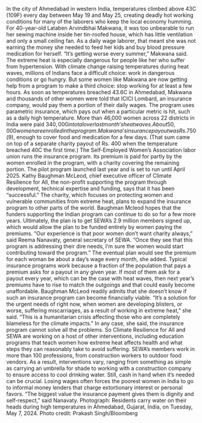 In the city of Ahmedabad in western India, temperatures climbed above 43C (109F) every day between May 19 and May 25, creating deadly hot working conditions for many of the laborers who keep the local economy humming.
For 40-year-old Lataben Arvindbhai Makwana, it was too unbearable to run her sewing machine inside her tin-roofed house, which has little ventilation and only a small ceiling fan. As a daily wage laborer, that meant she was not earning the money she needed to feed her kids and buy blood pressure medication for herself.
“It’s getting worse every summer,” Makwana said. The extreme heat is especially dangerous for people like her who suffer from hypertension.
With climate change raising temperatures during heat waves, millions of Indians face a difficult choice: work in dangerous conditions or go hungry. But some women like Makwana are now getting help from a program to make a third choice: stop working for at least a few hours.
As soon as temperatures breached 43.6C in Ahmedabad, Makwana and thousands of other women were told that ICICI Lombard, an insurance company, would pay them a portion of their daily wages. The program uses parametric insurance, which pays out when a particular metric is hit, such as a daily high temperature.
More than 46,000 women across 22 districts in India were paid $340,000 in total over last month’s heat waves. About 50,000 women are enrolled in the program. Makwana’s insurance payout was Rs. 750 ($9), enough to cover food and medication for a few days. (That sum came on top of a separate charity payout of Rs. 400 when the temperature breached 40C the first time.)
The Self-Employed Women’s Association labor union runs the insurance program. Its premium is paid for partly by the women enrolled in the program, with a charity covering the remaining portion. The pilot program launched last year and is set to run until April 2025.
Kathy Baughman McLeod, chief executive officer of Climate Resilience for All, the non-profit supporting the program through development, technical expertise and funding, says that it has been “successful.” The charity, which focuses on protecting women and vulnerable communities from extreme heat, plans to expand the insurance program to other parts of the world.
Baughman Mcleod hopes that the funders supporting the Indian program can continue to do so for a few more years. Ultimately, the plan is to get SEWA’s 2.9 million members signed up, which would allow the plan to be funded entirely by women paying the premiums.
“Our experience is that poor women don’t want charity always,” said Reema Nanavaty, general secretary of SEWA. “Once they see that this program is addressing their dire needs, I’m sure the women would start contributing toward the program.” The eventual plan would see the premium for each woman be about a day’s wage every month, she added.
Typical insurance programs work because a fraction of the population that pays a premium asks for a payout in any given year. If most of them ask for a payout every year, which can be the case with heat waves, then next year’s premiums have to rise to match the outgoings and that could easily become unaffordable.
Baughman McLeod readily admits that she doesn’t know if such an insurance program can become financially viable. “It’s a solution for the urgent needs of right now, when women are developing blisters, or worse, suffering miscarriages, as a result of working in extreme heat,” she said. “This is a humanitarian crisis affecting those who are completely blameless for the climate impacts.”
In any case, she said, the insurance program cannot solve all the problems. So Climate Resilience for All and SEWA are working on a host of other interventions, including education programs that teach women how extreme heat affects health and what steps they can reasonably take to avoid suffering. SEWA’s members work in more than 100 professions, from construction workers to outdoor food vendors. As a result, interventions vary, ranging from something as simple as carrying an umbrella for shade to working with a construction company to ensure access to cool drinking water.
Still, cash in hand when it’s needed can be crucial. Losing wages often forces the poorest women in India to go to informal money lenders that charge extortionary interest or personal favors.
“The biggest value the insurance payment gives them is dignity and self-respect,” said Nanavaty.
Photograph: Residents carry water on their heads during high temperatures in Ahmedabad, Gujarat, India, on Tuesday, May 7, 2024. Photo credit: Prakash Singh/Bloomberg